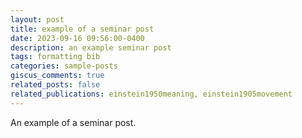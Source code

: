 ```yaml
---
layout: post
title: example of a seminar post
date: 2023-09-16 09:56:00-0400
description: an example seminar post
tags: formatting bib
categories: sample-posts
giscus_comments: true
related_posts: false
related_publications: einstein1950meaning, einstein1905movement
---
```

An example of a seminar post.
